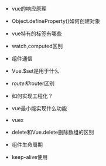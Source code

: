 - vue的响应原理

- Object.defineProperty()如何创建对象

- vue特有的标签有哪些

- watch,computed区别

- 组件通信

- Vue.$set是用于什么

- $route和$router区别

- 如何实现工程化？

- vue最小能实现什么功能

- vuex

- delete和Vue.delete删除数组的区别

- 组件生命周期

- keep-alive使用